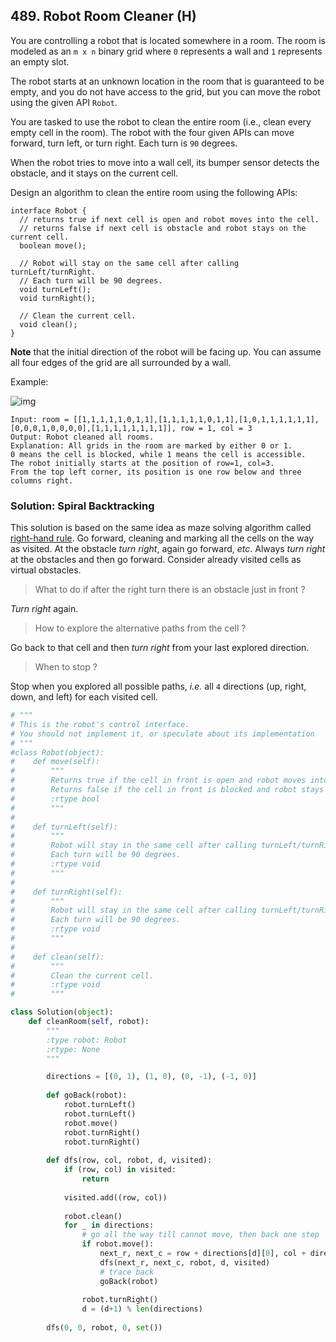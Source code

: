 ## 489. Robot Room Cleaner (H)

You are controlling a robot that is located somewhere in a room. The room is modeled as an `m x n` binary grid where `0` represents a wall and `1` represents an empty slot.

The robot starts at an unknown location in the room that is guaranteed to be empty, and you do not have access to the grid, but you can move the robot using the given API `Robot`.

You are tasked to use the robot to clean the entire room (i.e., clean every empty cell in the room). The robot with the four given APIs can move forward, turn left, or turn right. Each turn is `90` degrees.

When the robot tries to move into a wall cell, its bumper sensor detects the obstacle, and it stays on the current cell.

Design an algorithm to clean the entire room using the following APIs:

```
interface Robot {
  // returns true if next cell is open and robot moves into the cell.
  // returns false if next cell is obstacle and robot stays on the current cell.
  boolean move();

  // Robot will stay on the same cell after calling turnLeft/turnRight.
  // Each turn will be 90 degrees.
  void turnLeft();
  void turnRight();

  // Clean the current cell.
  void clean();
}
```

**Note** that the initial direction of the robot will be facing up. You can assume all four edges of the grid are all surrounded by a wall.



Example:

![img](https://assets.leetcode.com/uploads/2021/07/17/lc-grid.jpg)

```
Input: room = [[1,1,1,1,1,0,1,1],[1,1,1,1,1,0,1,1],[1,0,1,1,1,1,1,1],[0,0,0,1,0,0,0,0],[1,1,1,1,1,1,1,1]], row = 1, col = 3
Output: Robot cleaned all rooms.
Explanation: All grids in the room are marked by either 0 or 1.
0 means the cell is blocked, while 1 means the cell is accessible.
The robot initially starts at the position of row=1, col=3.
From the top left corner, its position is one row below and three columns right.
```



### Solution: Spiral Backtracking

This solution is based on the same idea as maze solving algorithm called [right-hand rule](https://en.wikipedia.org/wiki/Maze_solving_algorithm#Wall_follower). Go forward, cleaning and marking all the cells on the way as visited. At the obstacle *turn right*, again go forward, *etc*. Always *turn right* at the obstacles and then go forward. Consider already visited cells as virtual obstacles.

> What to do if after the right turn there is an obstacle just in front ?

*Turn right* again.

> How to explore the alternative paths from the cell ?

Go back to that cell and then *turn right* from your last explored direction.

> When to stop ?

Stop when you explored all possible paths, *i.e.* all `4` directions (up, right, down, and left) for each visited cell.

```python
# """
# This is the robot's control interface.
# You should not implement it, or speculate about its implementation
# """
#class Robot(object):
#    def move(self):
#        """
#        Returns true if the cell in front is open and robot moves into the cell.
#        Returns false if the cell in front is blocked and robot stays in the current cell.
#        :rtype bool
#        """
#
#    def turnLeft(self):
#        """
#        Robot will stay in the same cell after calling turnLeft/turnRight.
#        Each turn will be 90 degrees.
#        :rtype void
#        """
#
#    def turnRight(self):
#        """
#        Robot will stay in the same cell after calling turnLeft/turnRight.
#        Each turn will be 90 degrees.
#        :rtype void
#        """
#
#    def clean(self):
#        """
#        Clean the current cell.
#        :rtype void
#        """

class Solution(object):
    def cleanRoom(self, robot):
        """
        :type robot: Robot
        :rtype: None
        """

        directions = [(0, 1), (1, 0), (0, -1), (-1, 0)]
        
        def goBack(robot):
            robot.turnLeft()
            robot.turnLeft()
            robot.move()
            robot.turnRight()
            robot.turnRight()
 
        def dfs(row, col, robot, d, visited):
            if (row, col) in visited:
                return
            
            visited.add((row, col))
 
            robot.clean()
            for _ in directions:
                # go all the way till cannot move, then back one step
                if robot.move():
                    next_r, next_c = row + directions[d][0], col + directions[d][1]
                    dfs(next_r, next_c, robot, d, visited)
                    # trace back
                    goBack(robot)
                    
                robot.turnRight()
                d = (d+1) % len(directions)
         
        dfs(0, 0, robot, 0, set())
```

